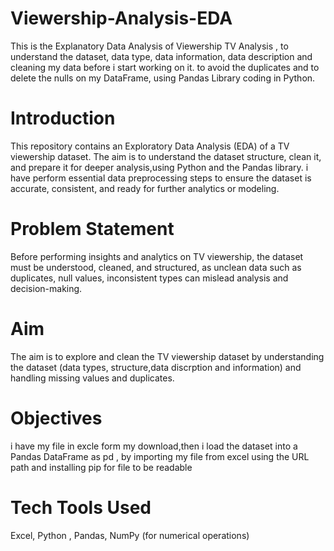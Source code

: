 # Viewership-Analysis-EDA
This is the Explanatory Data Analysis of Viewership TV Analysis , to understand the dataset, data type, data information, data description and cleaning my data before i start working on it. to avoid the duplicates and to delete the nulls on my DataFrame, using Pandas Library coding in Python.

# Introduction
This repository contains an Exploratory Data Analysis (EDA) of a TV viewership dataset. The aim is to understand the dataset structure, clean it, and prepare it for deeper analysis,using Python and the Pandas library. i have perform essential data preprocessing steps to ensure the dataset is accurate, consistent, and ready for further analytics or modeling.

# Problem Statement
Before performing insights and analytics on TV viewership, the dataset must be understood, cleaned, and structured, as unclean data such as duplicates, null values, inconsistent types can mislead analysis and decision-making.

# Aim
The aim is to explore and clean the TV viewership dataset by understanding the dataset (data types, structure,data discrption and information) and handling missing values and duplicates.

# Objectives

i have my file in excle form my download,then i load the dataset into a Pandas DataFrame as pd , by importing my file from excel using the URL path and installing pip for file to be readable 

# Tech Tools Used

Excel,
Python ,
Pandas,
NumPy (for numerical operations)



